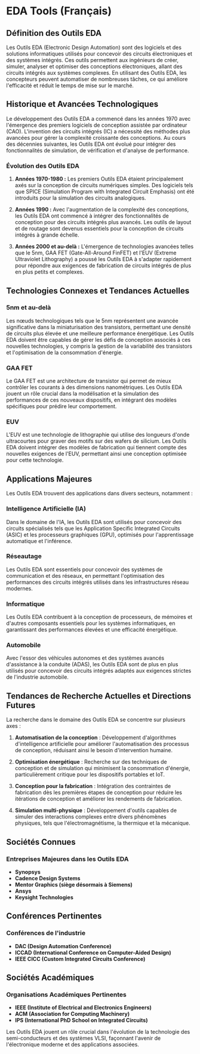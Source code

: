 # EDA Tools (Français)

## Définition des Outils EDA

Les Outils EDA (Electronic Design Automation) sont des logiciels et des solutions informatiques utilisés pour concevoir des circuits électroniques et des systèmes intégrés. Ces outils permettent aux ingénieurs de créer, simuler, analyser et optimiser des conceptions électroniques, allant des circuits intégrés aux systèmes complexes. En utilisant des Outils EDA, les concepteurs peuvent automatiser de nombreuses tâches, ce qui améliore l'efficacité et réduit le temps de mise sur le marché.

## Historique et Avancées Technologiques

Le développement des Outils EDA a commencé dans les années 1970 avec l'émergence des premiers logiciels de conception assistée par ordinateur (CAO). L'invention des circuits intégrés (IC) a nécessité des méthodes plus avancées pour gérer la complexité croissante des conceptions. Au cours des décennies suivantes, les Outils EDA ont évolué pour intégrer des fonctionnalités de simulation, de vérification et d'analyse de performance.

### Évolution des Outils EDA

1. **Années 1970-1980 :** Les premiers Outils EDA étaient principalement axés sur la conception de circuits numériques simples. Des logiciels tels que SPICE (Simulation Program with Integrated Circuit Emphasis) ont été introduits pour la simulation des circuits analogiques.

2. **Années 1990 :** Avec l'augmentation de la complexité des conceptions, les Outils EDA ont commencé à intégrer des fonctionnalités de conception pour des circuits intégrés plus avancés. Les outils de layout et de routage sont devenus essentiels pour la conception de circuits intégrés à grande échelle.

3. **Années 2000 et au-delà :** L'émergence de technologies avancées telles que le 5nm, GAA FET (Gate-All-Around FinFET) et l'EUV (Extreme Ultraviolet Lithography) a poussé les Outils EDA à s'adapter rapidement pour répondre aux exigences de fabrication de circuits intégrés de plus en plus petits et complexes.

## Technologies Connexes et Tendances Actuelles

### 5nm et au-delà

Les nœuds technologiques tels que le 5nm représentent une avancée significative dans la miniaturisation des transistors, permettant une densité de circuits plus élevée et une meilleure performance énergétique. Les Outils EDA doivent être capables de gérer les défis de conception associés à ces nouvelles technologies, y compris la gestion de la variabilité des transistors et l'optimisation de la consommation d'énergie.

### GAA FET

Le GAA FET est une architecture de transistor qui permet de mieux contrôler les courants à des dimensions nanométriques. Les Outils EDA jouent un rôle crucial dans la modélisation et la simulation des performances de ces nouveaux dispositifs, en intégrant des modèles spécifiques pour prédire leur comportement.

### EUV

L'EUV est une technologie de lithographie qui utilise des longueurs d'onde ultracourtes pour graver des motifs sur des wafers de silicium. Les Outils EDA doivent intégrer des modèles de fabrication qui tiennent compte des nouvelles exigences de l'EUV, permettant ainsi une conception optimisée pour cette technologie.

## Applications Majeures

Les Outils EDA trouvent des applications dans divers secteurs, notamment :

### Intelligence Artificielle (IA)

Dans le domaine de l'IA, les Outils EDA sont utilisés pour concevoir des circuits spécialisés tels que les Application Specific Integrated Circuits (ASIC) et les processeurs graphiques (GPU), optimisés pour l'apprentissage automatique et l'inférence.

### Réseautage

Les Outils EDA sont essentiels pour concevoir des systèmes de communication et des réseaux, en permettant l'optimisation des performances des circuits intégrés utilisés dans les infrastructures réseau modernes.

### Informatique

Les Outils EDA contribuent à la conception de processeurs, de mémoires et d'autres composants essentiels pour les systèmes informatiques, en garantissant des performances élevées et une efficacité énergétique.

### Automobile

Avec l'essor des véhicules autonomes et des systèmes avancés d'assistance à la conduite (ADAS), les Outils EDA sont de plus en plus utilisés pour concevoir des circuits intégrés adaptés aux exigences strictes de l'industrie automobile.

## Tendances de Recherche Actuelles et Directions Futures

La recherche dans le domaine des Outils EDA se concentre sur plusieurs axes :

1. **Automatisation de la conception** : Développement d'algorithmes d'intelligence artificielle pour améliorer l'automatisation des processus de conception, réduisant ainsi le besoin d'intervention humaine.

2. **Optimisation énergétique** : Recherche sur des techniques de conception et de simulation qui minimisent la consommation d'énergie, particulièrement critique pour les dispositifs portables et IoT.

3. **Conception pour la fabrication** : Intégration des contraintes de fabrication dès les premières étapes de conception pour réduire les itérations de conception et améliorer les rendements de fabrication.

4. **Simulation multi-physique** : Développement d'outils capables de simuler des interactions complexes entre divers phénomènes physiques, tels que l'électromagnétisme, la thermique et la mécanique.

## Sociétés Connues

### Entreprises Majeures dans les Outils EDA

- **Synopsys**
- **Cadence Design Systems**
- **Mentor Graphics (siège désormais à Siemens)**
- **Ansys**
- **Keysight Technologies**

## Conférences Pertinentes

### Conférences de l'industrie

- **DAC (Design Automation Conference)**
- **ICCAD (International Conference on Computer-Aided Design)**
- **IEEE CICC (Custom Integrated Circuits Conference)**

## Sociétés Académiques

### Organisations Académiques Pertinentes

- **IEEE (Institute of Electrical and Electronics Engineers)**
- **ACM (Association for Computing Machinery)**
- **IPS (International PhD School on Integrated Circuits)**

Les Outils EDA jouent un rôle crucial dans l'évolution de la technologie des semi-conducteurs et des systèmes VLSI, façonnant l'avenir de l'électronique moderne et des applications associées.